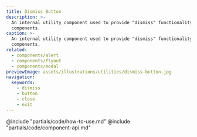 ```yaml
---
title: Dismiss Button
description: >-
  An internal utility component used to provide "dismiss" functionality in other
  components.
caption: >-
  An internal utility component used to provide "dismiss" functionality in other
  components.
related:
  - components/alert
  - components/flyout
  - components/modal
previewImage: assets/illustrations/utilities/dismiss-button.jpg
navigation:
  keywords:
    - dismiss
    - button
    - close
    - exit
---
```


<section data-tab="Code">
  @include "partials/code/how-to-use.md"
  @include "partials/code/component-api.md"
</section>

